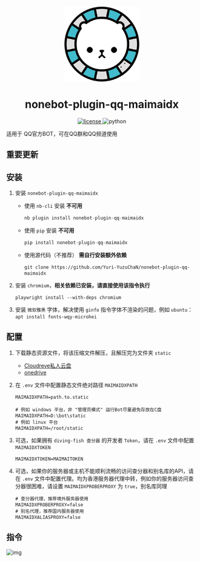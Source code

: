 <div align='center'>
    <a><img src='https://raw.githubusercontent.com/Yuri-YuzuChaN/nonebot-plugin-qq-maimaidx/master/favicon.png' width='200px' height='200px' akt='maimaidx'></a>
</div>

<div align='center'>

# nonebot-plugin-qq-maimaidx

<a href='./LICENSE'>
    <img src='https://img.shields.io/github/license/Yuri-YuzuChaN/nonebot-plugin-qq-maimaidx' alt='license'>
</a>
<img src='https://img.shields.io/badge/python-3.8+-blue.svg' alt='python'>
</div>


适用于 QQ官方BOT，可在QQ群和QQ频道使用


## 重要更新


## 安装

1. 安装 `nonebot-plugin-qq-maimaidx`

    - 使用 `nb-cli` 安装 **不可用**
        ``` python
        nb plugin install nonebot-plugin-qq-maimaidx
        ```
    - 使用 `pip` 安装 **不可用**
        ``` python
        pip install nonebot-plugin-qq-maimaidx
        ```
    - 使用源代码（不推荐） **需自行安装额外依赖**
        ``` git
        git clone https://github.com/Yuri-YuzuChaN/nonebot-plugin-qq-maimaidx
        ```
    
2. 安装 `chromium`，**相关依赖已安装，请直接使用该指令执行**

    ``` shell
    playwright install --with-deps chromium
    ```

3. 安装 `微软雅黑` 字体，解决使用 `ginfo` 指令字体不渲染的问题，例如 `ubuntu`：`apt install fonts-wqy-microhei`

## 配置
   
1. 下载静态资源文件，将该压缩文件解压，且解压完为文件夹 `static`

   - [Cloudreve私人云盘](https://cloud.yuzuchan.moe/f/1bUn/Resource.7z)
   - [onedrive](https://yuzuai-my.sharepoint.com/:u:/g/personal/yuzu_yuzuchan_moe/EdGUKRSo-VpHjT2noa_9EroBdFZci-tqWjVZzKZRTEeZkw?e=a1TM40)

2. 在 `.env` 文件中配置静态文件绝对路径 `MAIMAIDXPATH`

    ``` dotenv
    MAIMAIDXPATH=path.to.static

    # 例如 windows 平台，非 "管理员模式" 运行Bot尽量避免存放在C盘
    MAIMAIDXPATH=D:\bot\static
    # 例如 linux 平台
    MAIMAIDXPATH=/root/static
    ```

3. 可选，如果拥有 `diving-fish 查分器` 的开发者 `Token`，请在 `.env` 文件中配置 `MAIMAIDXTOKEN`
   
    ``` dotenv
    MAIMAIDXTOKEN=MAIMAITOKEN
    ```

4. 可选，如果你的服务器或主机不能顺利流畅的访问查分器和别名库的API，请在 `.env` 文件中配置代理。均为香港服务器代理中转，例如你的服务器访问查分器很困难，请设置 `MAIMAIDXPROBERPROXY` 为 `true`，别名库同理

    ``` dotenv
    # 查分器代理，推荐境外服务器使用
    MAIMAIDXPROBERPROXY=false
    # 别名代理，推荐国内服务器使用
    MAIMAIDXALIASPROXY=false
    ```

## 指令

![img](https://raw.githubusercontent.com/Yuri-YuzuChaN/nonebot-plugin-qq-maimaidx/master/nonebot_plugin_maimaidx/maimaidxhelp.png)
